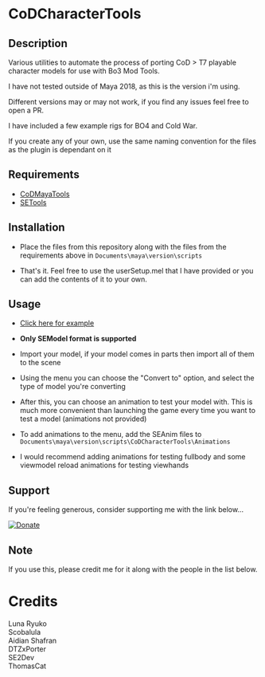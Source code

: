 # CoDCharacterTools
## Description
Various utilities to automate the process of porting CoD > T7 playable character models for use with Bo3 Mod Tools.

I have not tested outside of Maya 2018, as this is the version i'm using.

Different versions may or may not work, if you find any issues feel free to open a PR.

I have included a few example rigs for BO4 and Cold War.

If you create any of your own, use the same naming convention for the files as the plugin is dependant on it

## Requirements
- [CoDMayaTools](https://github.com/LunaRyuko/CoDMayaTools/releases)
- [SETools](https://github.com/dtzxporter/SETools)

## Installation
- Place the files from this repository along with the files from the requirements above in `Documents\maya\version\scripts`

- That's it. Feel free to use the userSetup.mel that I have provided or you can add the contents of it to your own.

## Usage
- [Click here for example](https://www.youtube.com/watch?v=po5V1ngRqjQ)

- **Only SEModel format is supported**

- Import your model, if your model comes in parts then import all of them to the scene

- Using the menu you can choose the "Convert to" option, and select the type of model you're converting

- After this, you can choose an animation to test your model with. This is much more convenient than launching the game every time you want to test a model (animations not provided)

- To add animations to the menu, add the SEAnim files to `Documents\maya\version\scripts\CoDCharacterTools\Animations`

- I would recommend adding animations for testing fullbody and some viewmodel reload animations for testing viewhands

## Support
If you're feeling generous, consider supporting me with the link below...

[![Donate](https://img.shields.io/badge/Donate-PayPal-green.svg)](https://paypal.me/kingslayerkyle)

## Note
If you use this, please credit me for it along with the people in the list below.

# Credits
Luna Ryuko\
Scobalula\
Aidian Shafran\
DTZxPorter\
SE2Dev\
ThomasCat
